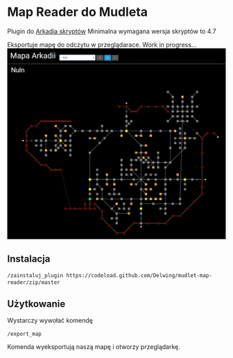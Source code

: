# Map Reader do Mudleta

Plugin do [Arkadia skryptów](https://github.com/tjurczyk/arkadia)
Minimalna wymagana wersja skryptów to 4.7

Eksportuje mapę do odczytu w przeglądarace.
Work in progress...
![Screenshot](https://raw.githubusercontent.com/Delwing/mudlet-map-reader/media/screenshot.jpg)

## Instalacja

```
/zainstaluj_plugin https://codeload.github.com/Delwing/mudlet-map-reader/zip/master
```

## Użytkowanie

Wystarczy wywołać komendę
```
/export_map
```
Komenda wyeksportują naszą mapę i otworzy przeglądarkę.
